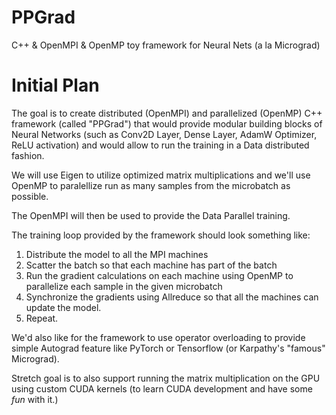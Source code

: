 # PPGrad
C++ &amp; OpenMPI &amp; OpenMP toy framework for Neural Nets (a la Micrograd)

# Initial Plan

The goal is to create distributed (OpenMPI) and parallelized (OpenMP) C++ framework (called "PPGrad") that would provide modular building blocks of Neural Networks (such as Conv2D Layer, Dense Layer, AdamW Optimizer, ReLU activation) and would allow to run the training in a Data distributed fashion.

We will use Eigen to utilize optimized matrix multiplications and we'll use OpenMP to paralellize run as many samples from the microbatch as possible.

The OpenMPI will then be used to provide the Data Parallel training.

The training loop provided by the framework should look something like:
1. Distribute the model to all the MPI machines
2. Scatter the batch so that each machine has part of the batch
3. Run the gradient calculations on each machine using OpenMP to parallelize each sample in the given microbatch
4. Synchronize the gradients using Allreduce so that all the machines can update the model.
5. Repeat.

We'd also like for the framework to use operator overloading to provide simple Autograd feature like PyTorch or Tensorflow (or Karpathy's "famous" Micrograd).

Stretch goal is to also support running the matrix multiplication on the GPU using custom CUDA kernels (to learn CUDA development and have some *fun* with it.)
